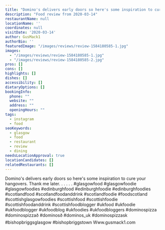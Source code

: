 ```yaml
---
title: "Domino's delivers early doors so here's some inspiration to cure your hangovers."
description: "Food review from 2020-03-14"
restaurantName: null
locationName: ''
coordinates: null
visitDate: '2020-03-14'
author: GusMack1
authorBio: ''
featuredImage: "/images/reviews/review-1584180585-1.jpg"
images:
  - "/images/reviews/review-1584180585-1.jpg"
  - "/images/reviews/review-1584180585-2.jpg"
pros: []
cons: []
highlights: []
dishes: []
accessibility: []
dietaryOptions: []
bookingInfo:
  phone: ""
  website: ""
  address: ""
  openingHours: ""
tags:
  - instagram
  - food
seoKeywords:
  - glasgow
  - food
  - restaurant
  - review
  - dining
needsLocationApproval: true
locationCandidates: []
relatedRestaurants: []
---
```


Domino's delivers early doors so here's some inspiration to cure your hangovers. Thank me later.
.
.
.
.
.
#glasgowfood #glasgowfoodie #glasgowfoodies #edinburghfood #edinburghfoodie #edinburghfoodies #scotlandfood #scotlandfoodanddrink #scotlandfoodie #foodscotland #scottishglasgowfoodies #scottishfood #scottishfoodie #scottishfoodanddrink #scottishfoodblogger #ukfood #ukfoodie #ukfoodblogger #ukfoodblog #ukfoodies #ukfoodbloggers #dominospizza #dominospizzað #dominosð #dominos_uk #dominospizzask #bishopbriggsglasgow #bishopbriggstown
Www.gusmack1.com